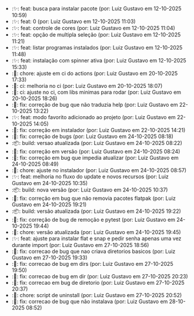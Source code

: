 - :✨: feat: busca para instalar pacote (por: Luiz Gustavo em 12-10-2025 10:59)
- :✨: feat: 0 (por: Luiz Gustavo em 12-10-2025 11:03)
- :✨: feat: controle de cores (por: Luiz Gustavo em 12-10-2025 11:04)
- :✨: feat: opção de multipla seleção (por: Luiz Gustavo em 12-10-2025 11:21)
- :✨: feat: listar programas instalados (por: Luiz Gustavo em 12-10-2025 11:48)
- :✨: feat: instalação com spinner ativa (por: Luiz Gustavo em 12-10-2025 15:33)
- :🔧: chore: ajuste em ci do actions (por: Luiz Gustavo em 20-10-2025 17:33)
- :🧱: ci: melhoria no ci (por: Luiz Gustavo em 20-10-2025 18:07)
- :🧱: ci: ajuste no ci, com libs minimas para rodar (por: Luiz Gustavo em 20-10-2025 18:26)
- :🐛: fix: correção de bug que não traduzia help (por: Luiz Gustavo em 22-10-2025 13:22)
- :✨: feat: modo favorito adicionado ao projeto (por: Luiz Gustavo em 22-10-2025 14:05)
- :🐛: fix: correção em instalador (por: Luiz Gustavo em 22-10-2025 14:21)
- :🐛: fix: correção de bugs (por: Luiz Gustavo em 24-10-2025 08:18)
- :📦: build: versao atualizada (por: Luiz Gustavo em 24-10-2025 08:22)
- :🐛: fix: correção em versão (por: Luiz Gustavo em 24-10-2025 08:24)
- :🐛: fix: correção em bug que impedia atualizar (por: Luiz Gustavo em 24-10-2025 08:49)
- :🔧: chore: ajuste no instalador (por: Luiz Gustavo em 24-10-2025 08:57)
- :✨: feat: melhoria no fluxo do update e novos recursos (por: Luiz Gustavo em 24-10-2025 10:35)
- :📦: build: nova versão (por: Luiz Gustavo em 24-10-2025 10:37)
- :🐛: fix: correção em bug que não removia pacotes flatpak (por: Luiz Gustavo em 24-10-2025 19:21)
- :📦: build: versão atualizada (por: Luiz Gustavo em 24-10-2025 19:22)
- :🐛: fix: correção de bug de remoção e pytest (por: Luiz Gustavo em 24-10-2025 19:44)
- :🔧: chore: versão atualizada (por: Luiz Gustavo em 24-10-2025 19:45)
- :✨: feat: ajuste para instalar flat e snap e pedir senha apenas uma vez durante import (por: Luiz Gustavo em 27-10-2025 18:56)
- :🐛: fix: correcao de bug que nao criava diretorios basicos (por: Luiz Gustavo em 27-10-2025 19:33)
- :🐛: fix: correcao de bug em dirs (por: Luiz Gustavo em 27-10-2025 19:50)
- :🐛: fix: correcao de bug em dir (por: Luiz Gustavo em 27-10-2025 20:23)
- :🐛: fix: correcao em bug de diretorio (por: Luiz Gustavo em 27-10-2025 20:37)
- :🔧: chore: script de uninstall (por: Luiz Gustavo em 27-10-2025 20:52)
- :🐛: fix: correcao de bug que não instalava (por: Luiz Gustavo em 28-10-2025 08:52)
